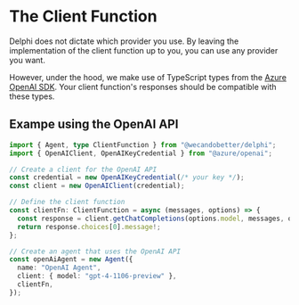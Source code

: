 # The Client Function

Delphi does not dictate which provider you use. By leaving the implementation of
the client function up to you, you can use any provider you want.

However, under the hood, we make use of TypeScript types from the
[Azure OpenAI SDK](https://github.com/Azure/azure-sdk-for-js/tree/main/sdk/openai/openai).
Your client function's responses should be compatible with these types.

## Exampe using the OpenAI API

```ts
import { Agent, type ClientFunction } from "@wecandobetter/delphi";
import { OpenAIClient, OpenAIKeyCredential } from "@azure/openai";

// Create a client for the OpenAI API
const credential = new OpenAIKeyCredential(/* your key */);
const client = new OpenAIClient(credential);

// Define the client function
const clientFn: ClientFunction = async (messages, options) => {
  const response = client.getChatCompletions(options.model, messages, options);
  return response.choices[0].message!;
};

// Create an agent that uses the OpenAI API
const openAiAgent = new Agent({
  name: "OpenAI Agent",
  client: { model: "gpt-4-1106-preview" },
  clientFn,
});
```
